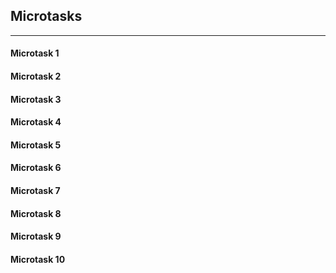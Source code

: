 ## Microtasks
____

#### Microtask 1
#### Microtask 2
#### Microtask 3
#### Microtask 4
#### Microtask 5
#### Microtask 6
#### Microtask 7
#### Microtask 8
#### Microtask 9
#### Microtask 10

